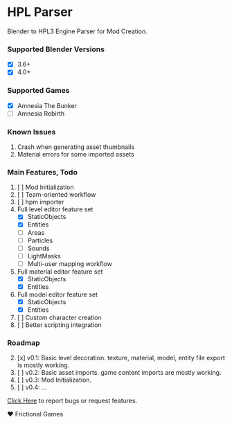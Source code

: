 # HPL Parser
Blender to HPL3 Engine Parser for Mod Creation.

### Supported Blender Versions
- [x] 3.6+
- [x] 4.0+

### Supported Games
- [x] Amnesia The Bunker
- [ ] Amnesia Rebirth

### Known Issues
1. Crash when generating asset thumbnails
1. Material errors for some imported assets

### Main Features, Todo
1. [ ] Mod Initialization
1. [ ] Team-oriented workflow
1. [ ] hpm importer
1. Full level editor feature set
   - [x] StaticObjects
   - [x] Entities
   - [ ] Areas
   - [ ] Particles
   - [ ] Sounds
   - [ ] LightMasks
   - [ ] Multi-user mapping workflow
1. Full material editor feature set
   - [x] StaticObjects
   - [x] Entities
1. Full model editor feature set
   - [x] StaticObjects
   - [x] Entities
1. [ ] Custom character creation
1. [ ] Better scripting integration

### Roadmap
2. [x] v0.1: Basic level decoration. texture, material, model, entity file export is mostly working.
2. [ ] v0.2: Basic asset imports. game content imports are mostly working.
2. [ ] v0.3: Mod Initialization.
2. [ ] v0.4: ...


[Click Here](https://github.com/rbx775/HplParser/issues) to report bugs or request features.

❤️ Frictional Games